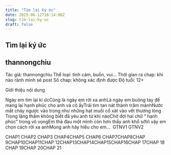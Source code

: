 ```yaml
---
title: "Tìm lại ký ức"
date: 2025-06-12T16:14:08Z
slug: tim-lai-ky-uc
draft: false
---
```


## Tìm lại ký ức

## thannongchiu

Tác giả: thannongchiu
Thể loại: tình cảm, buồn, vui...
Thời gian ra chap: khi nào rãnh mình sẽ post
Số chap: không xác định được
Độ tuổi: 12+
 
 
 Giới thiệu nội dung 
 
Ngày em tìm lại kí ức​Cũng là ngày em rời xa anh​Là ngày em buông tay để mang lại hạnh phúc cho anh và cô ấy​Trái tim tan nát thành trăm mảnh​Nước mắt chảy ngược vào trong như những hạt muối cố xát vào vết thương lòng​Trong lặng thầm không biết đã yêu anh từ khi nào​Chờ đợi hai chữ “ hạnh phúc” trong vô vọng​Em thà đau một mình còn hơn thấy anh khổ sở​Vì vậy em chọn cách rời xa anh​Mong anh hãy hiểu cho em…​ ​ ​GTNV1  GTNV2 
 
CHAP1 CHAP2​ CHAP3 CHAP4​CHAP5  CHAP6​ CHAP7CHAP8​CHAP 9CHAP10​CHAP11CHAP 12​CHAP13CHAP14​CHAP15CHAP16​CHAP 17CHAP 18​CHAP 19CHAP 20​CHAP 21
